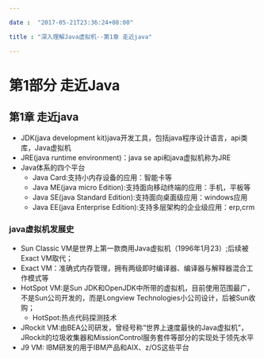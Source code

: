 ```yaml
---

date :  "2017-05-21T23:36:24+08:00"

title : "深入理解Java虚拟机--第1章 走近java"

---
```


第1部分 走近Java
================

第1章 走近java
--------------

-   JDK(java development
    kit)java开发工具，包括java程序设计语言，api类库，Java虚拟机
-   JRE(java runtime environment)：java se api和java虚拟机称为JRE
-   Java体系的四个平台
    -   Java Card:支持小内存设备的应用：智能卡等
    -   Java ME(java micro Edition):支持面向移动终端的应用：手机，平板等
    -   Java SE(java Standard Edition):支持面向桌面级应用：windows应用
    -   Java EE(java Enterprise
        Edition):支持多层架构的企业级应用：erp,crm

### java虚拟机发展史

-   Sun Classic
    VM是世界上第一款商用Java虚拟机（1996年1月23）;后续被Exact VM取代；
-   Exact
    VM：准确式内存管理，拥有两级即时编译器、编译器与解释器混合工作模式等
-   HotSpot VM:是Sun
    JDK和OpenJDK中所带的虚拟机，目前使用范围最广，不是Sun公司开发的，而是Longview
    Technologies小公司设计，后被Sun收购；
    -   HotSpot:热点代码探测技术
-   JRockit
    VM:由BEA公司研发，曾经号称“世界上速度最快的Java虚拟机”，JRockit的垃圾收集器和MissionControl服务套件等部分的实现处于领先水平
-   J9 VM: IBM研发的用于IBM产品和AIX、z/OS这些平台

